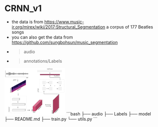 # CRNN_v1

* the data is from https://www.music-ir.org/mirex/wiki/2017:Structural_Segmentation a corpus of 177 Beatles songs  
* you can also get the data from https://github.com/sungbohsun/music_segmentation
* > audio  
* > annotations/Labels  

<img src="https://github.com/sungbohsun/CRNN_v1/blob/main/png/model.png" width="200" />
```bash
├── audio
├── Labels
├── model
├── README.md
├── train.py
└── utils.py
```
